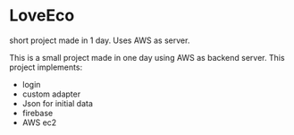 # LoveEco
short project made in 1 day. Uses AWS as server.

This is a small project made in one day using AWS as backend server. This project implements:
- login
- custom adapter
- Json for initial data
- firebase
- AWS ec2
